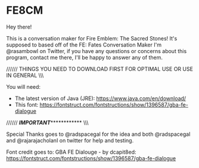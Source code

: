 # FE8CM
Hey there!

This is a conversation maker for Fire Emblem: The Sacred Stones!
It's supposed to based off of the FE: Fates Conversation Maker
I'm @rasambowl on Twitter, if you have any questions or concerns about this program, contact me there, I'll be happy to answer any of them.

////// THINGS YOU NEED TO DOWNLOAD FIRST FOR OPTIMAL USE OR USE IN GENERAL \\\\\\

You will need:

- The latest version of Java (JRE): https://www.java.com/en/download/
- This font: https://fontstruct.com/fontstructions/show/1396587/gba-fe-dialogue

////// ***********************IMPORTANT*********************************** \\\\\\

Special Thanks goes to @radspacegal for the idea and both @radspacegal and @rajarajacholanI on twitter for help and testing.

Font credit goes to: GBA FE Dialouge - by dcapit8ed: https://fontstruct.com/fontstructions/show/1396587/gba-fe-dialogue
